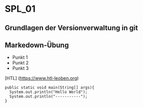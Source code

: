 # SPL_01

## Grundlagen der Versionverwaltung in git

## Markedown-Übung

* Punkt 1
* Punkt 2
* Punkt 3

[HTL] (https://www.htl-leoben.org)

```
public static void main(String[] args){
  System.out.println("Hello World");
  System.out.println("-----------");
}
```
